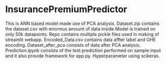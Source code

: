 # InsurancePremiumPredictor

This is ANN based model made use of PCA analysis.
Dataset.zip contains the dataset.csv with enormus amount of data inside.Model is trained on only 50k datapoints.
Repo contains multiple pickle files used in making of streamlit webapp.
Encoded_Data.csv contains data affter label and OHE encoding.
Dataset_after_pca consists of data after PCA analysis.
Prediction.ipynb consists of the test prediction performed on sample input and it also provide framework for app.py.
Hyperparameter using scikeras.